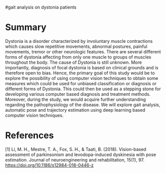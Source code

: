 #gait analysis on dystonia patients

# Summary
Dystonia is a disorder characterized by involuntary muscle contractions which causes slow repetitive movements, abnormal postures, painful movements, tremor or other neurologic features. There are several different forms of dystonia affecting from only one muscle to groups of muscles throughout the body. The cause of Dystonia is still unknown. More importantly, diagnosis of focal dystonia is based on clinical grounds and is therefore open to bias. Hence, the primary goal of this study would be to explore the possibility of using computer vision techniques to obtain some measures which could be used for unbiased classification or diagnosis or different forms of Dystonia. This could then be used as a stepping stone for developing various computer based diagnosis and treatment methods. Moreover, during the study, we would acquire further understanding regarding the pathophysiology of the disease.
We will explore gait analysis, automatic pose and trajectory estimation using deep learning based computer vision techniques.
# References
[1] Li, M. H., Mestre, T. A., Fox, S. H., & Taati, B. (2018). Vision-based assessment of parkinsonism and levodopa-induced dyskinesia with pose estimation. Journal of neuroengineering and rehabilitation, 15(1), 97. https://doi.org/10.1186/s12984-018-0446-z


